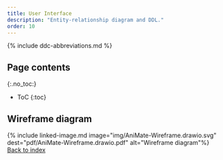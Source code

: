 ```yaml
---
title: User Interface
description: "Entity-relationship diagram and DDL."
order: 10
---
```


{% include ddc-abbreviations.md %}

## Page contents
{:.no_toc:}

- ToC
{:toc}

## Wireframe diagram

{% include linked-image.md image="img/AniMate-Wireframe.drawio.svg" dest="pdf/AniMate-Wireframe.drawio.pdf" alt="Wireframe diagram"%}
[Back to index](index.md)
